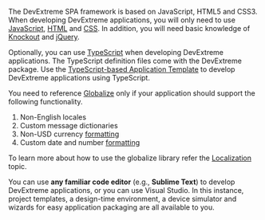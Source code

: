The DevExtreme SPA framework is based on JavaScript, HTML5 and CSS3. When developing DevExtreme applications, you will only need to use [JavaScript](https://www.w3schools.com/js), [HTML](https://www.w3schools.com/html/html5_intro.asp) and [CSS](https://www.w3schools.com/css). In addition, you will need basic knowledge of [Knockout](https://learn.knockoutjs.com) and [jQuery](https://www.w3schools.com/jquery/default.asp).

Optionally, you can use [TypeScript](https://www.typescriptlang.org) when developing DevExtreme applications. The TypeScript definition files come with the DevExtreme package. Use the [TypeScript-based Application Template](/concepts/50%20VS%20Integration/0%20Project%20Templates/13%20Basic%20Application%20(Type%20Script).md '/Documentation/Guide/VS_Integration/Project_Templates/#Basic_Application_Type_Script') to develop DevExtreme applications using TypeScript.

You need to reference [Globalize](https://github.com/jquery/globalize/releases) only if your application should support the following functionality.

1. Non-English locales
2. Custom message dictionaries
3. Non-USD currency [formatting](/api-reference/50%20Common/Object%20Structures/format '/Documentation/ApiReference/Common/Object_Structures/format/')
4. Custom date and number [formatting](/api-reference/50%20Common/Object%20Structures/format '/Documentation/ApiReference/Common/Object_Structures/format/')

To learn more about how to use the globalize library refer the [Localization](/concepts/05%20Widgets/zz%20Common/05%20UI%20Widgets/11%20Localization%20-%20Use%20Globalize '/Documentation/Guide/Widgets/Common/UI_Widgets/Localization_-_Use_Globalize/') topic.

You can use **any familiar code editor** (e.g., **Sublime Text**) to develop DevExtreme applications, or you can use Visual Studio. In this instance, project templates, a design-time environment, a device simulator and wizards for easy application packaging are all available to you.
